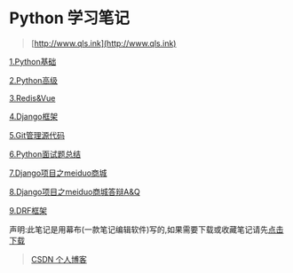 # Python 学习笔记

>[http://www.qls.ink](http://www.qls.ink)

[1.Python基础](https://mubu.com/doc/dCWWAB7gKw)

[2.Python高级](https://mubu.com/doc/8b4gsE4Yww)

[3.Redis&Vue](https://mubu.com/doc/uVE56wxE60)

[4.Django框架](https://mubu.com/doc/u8eHSImqw0)

[5.Git管理源代码](https://mubu.com/doc/x20ZGtdLy0)

[6.Python面试题总结](https://mubu.com/doc/90NLgnZImw)

[7.Django项目之meiduo商城](https://mubu.com/doc/zGOPz1M5m0)

[8.Django项目之meiduo商城答辩A&Q](https://mubu.com/doc/eKmtXc54Gw)

[9.DRF框架](https://mubu.com/doc/muEMOSTNk0)



声明:此笔记是用幕布(一款笔记编辑软件)写的,如果需要下载或收藏笔记请先[点击下载](https://mubu.com/inv/2931609)

>[CSDN 个人博客](https://me.csdn.net/weixin_44781813)
